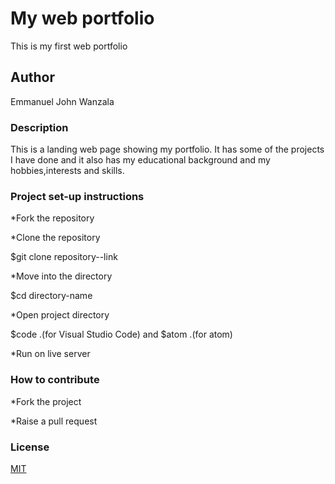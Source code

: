 # My web portfolio

This is my first web portfolio

## Author

Emmanuel John Wanzala

### Description

This is a landing web page showing my portfolio.
It has some of the projects I have done and it also has my educational background and my hobbies,interests and skills.

### Project set-up instructions

*Fork the repository

*Clone the repository

$git clone repository--link

*Move into the directory

$cd directory-name

*Open project directory

$code .(for Visual Studio Code) and  $atom .(for atom)

*Run on live server

### How to contribute

*Fork the project

*Raise a pull request

### License

[MIT](https://spdx.org/licenses/MIT.html)
